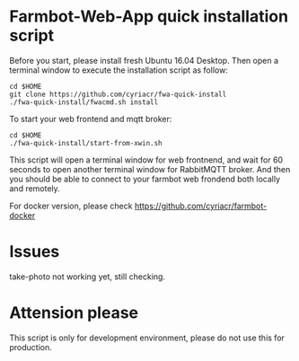 # Farmbot-Web-App quick installation script

Before you start, please install fresh Ubuntu 16.04 Desktop. Then open a
terminal window to execute the installation script as follow:

	cd $HOME
	git clone https://github.com/cyriacr/fwa-quick-install
	./fwa-quick-install/fwacmd.sh install

To start your web frontend and mqtt broker:

	cd $HOME
	./fwa-quick-install/start-from-xwin.sh

This script will open a terminal window for web frontnend, and wait for 60 seconds to open another terminal window for RabbitMQTT broker.
And then you should be able to connect to your farmbot web frondend both locally
and remotely.

For docker version, please check https://github.com/cyriacr/farmbot-docker

# Issues
take-photo not working yet, still checking.

# Attension please
This script is only for development environment, please do not use this for
production.

